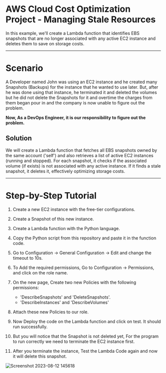 # AWS Cloud Cost Optimization Project - Managing Stale Resources
In this example, we'll create a Lambda function that identifies EBS snapshots that are no longer associated with any active EC2 instance and deletes them to save on storage costs.

---

# Scenario
A Developer named John was using an EC2 instance and he created many Snapshots (Backups) for the instance that he wanted to use later. But, after he was done using that instance, he terminated it and deleted the volumes but he did not delete the Snapshots for it and overtime the charges from them began pour in and the company is now unable to figure out the problem. 


**Now, As a DevOps Engineer, it is our responsibility to figure out the problem.**

## Solution
We will create a Lambda function that fetches all EBS snapshots owned by the same account ('self') and also retrieves a list of active EC2 instances (running and stopped). For each snapshot, it checks if the associated volume (if exists) is not associated with any active instance. If it finds a stale snapshot, it deletes it, effectively optimizing storage costs.

---

# Step-by-Step Tutorial
1. Create a new EC2 instance with the free-tier configurations.

2. Create a Snapshot of this new instance.

3. Create a Lambda function with the Python language.

4. Copy the Python script from this repository and paste it in the function code.

5. Go to Configuration -> General Configuration -> Edit and change the timeout to 10s.

6. To Add the required permissions, Go to Configuration -> Permissions, and click on the role name.

7. On the new page, Create two new Policies with the following permissions:
    * 'DescribeSnapshots' and 'DeleteSnapshots'.
    * 'DescribeInstances' and 'DescribeVolumes'

8. Attach these new Policies to our role.

9. Now Deploy the code on the Lambda function and click on test. It should run successfully.


10. But you will notice that the Snapshot is not deleted yet, For the program to run correctly we need to terminate the EC2 instance first.


11. After you terminate the instance, Test the Lambda Code again and now it will delete this snapshot.


![Screenshot 2023-08-12 145618](https://github.com/VarchasvH/stale-resources/assets/100064742/c1f9c20c-4418-4890-a346-30c0914ba9bb)












 


